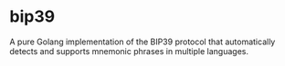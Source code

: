 # bip39
A pure Golang implementation of the BIP39 protocol that automatically detects and supports mnemonic phrases in multiple languages.
